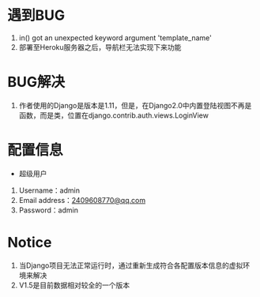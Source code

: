 # 遇到BUG
1. in() got an unexpected keyword argument 'template_name'
2. 部署至Heroku服务器之后，导航栏无法实现下来功能

# BUG解决
1. 作者使用的Django是版本是1.11，但是，在Django2.0中内置登陆视图不再是函数，而是类，位置在django.contrib.auth.views.LoginView


# 配置信息

* 超级用户

1. Username：admin
2. Email address：2409608770@qq.com
3. Password：admin

# Notice 
1. 当Django项目无法正常运行时，通过重新生成符合各配置版本信息的虚拟环境来解决
2. V1.5是目前数据相对较全的一个版本
